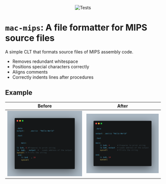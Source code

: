 <div align="center">
  
  ![Tests](https://github.com/gregormaclaine/mac-mips/actions/workflows/tests.yml/badge.svg)

</div>

# `mac-mips`: A file formatter for MIPS source files

A simple CLT that formats source files of MIPS assembly code.

- Removes redundant whitespace
- Positions special characters correctly
- Aligns comments
- Correctly indents lines after procedures

## Example

|                 Before                  |                 After                 |
| :-------------------------------------: | :-----------------------------------: |
| ![Before Formatting](docs/before-1.png) | ![After Formatting](docs/after-1.png) |
